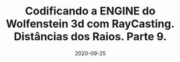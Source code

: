 ---
layout: page
title: "Codificando a ENGINE do Wolfenstein 3d com RayCasting. Distâncias dos Raios. Parte 9."
date: 2020-09-25
type: video
description: Neste vídeo eu introduzo quais elementos geométricos vamos ter que calcular para realizar o algoritmo DDA, que é o que calcula as distâncias percorridas pelos raios.
entry_number: 108
youtube_video_id: n6Qe4mSLjH8
repository: 0108-wolfenstein3d-engine-raycasting-parte9
has_code: false
has_p5: false
tags: [Wolfenstein 3D, Raycasting]
playlists: [Engine de Raycasting]
permalink: /engine-raycasting-parte9/
---